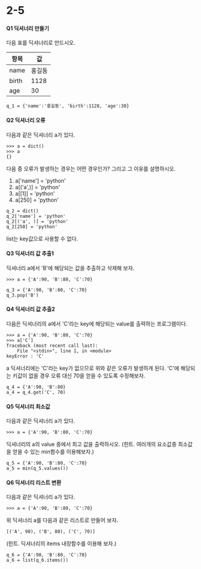 # 2-5
#### Q1 딕셔너리 만들기
다음 표를 딕셔너리로 만드시오.


|항목  |    값 |
----|----
|name  | 홍길동|
|birth |  1128 |
|age   |   30  |

```
q_1 = {'name':'홍길동', 'birth':1128, 'age':30}
```

#### Q2 딕셔너리 오류
다음과 같은 딕셔너리 a가 있다.
```
>>> a = dict()
>>> a
{}
```
다음 중 오류가 발생하는 경우는 어떤 경우인가? 그리고 그 이유를 설명하시오.
1. a['name'] = 'python'
2. a[('a',)] = 'python'
3. a[[1]] = 'python'
4. a[250] = 'python'

```
q_2 = dict()
q_2['name'] = 'python'
q_2[('a', )] = 'python'
q_2[250] = 'python'
```
list는 key값으로 사용할 수 없다.

#### Q3 딕셔너리 값 추출1
딕셔너리 a에서 'B'에 해당되는 값을 추출하고 삭제해 보자.
```
>>> a = {'A':90, 'B':80, 'C':70}
```

```
q_3 = {'A':90, 'B':80, 'C':70}
q_3.pop('B')
```

#### Q4 딕셔너리 값 추출2
다음은 딕셔너리의 a에서 'C'라는 key에 해당되는 value를 출력하는 프로그램이다.
```
>>> a = {'A':90, 'B':80, 'C':70}
>>> a['C']
Traceback (most recent call last):
    File "<stdin>", line 1, in <module>
keyError : 'C'
```
a 딕셔너리에는 'C'라는 key가 없으므로 위와 같은 오류가 발생하게 된다. 'C'에 해당되는 키값이 없을 경우 오류 대신 70을 얻을 수 있도록 수정해보자.

```
q_4 = {'A':90, 'B':80}
a_4 = q_4.get('C', 70)
```

#### Q5 딕셔너리 최소값
다음과 같은 딕셔너리 a가 있다.
```
>>> a = {'A':90, 'B':80, 'C':70}
```
딕셔너리의 a의 value 중에서 최고 값을 출력하시오.
(힌트. 여러개의 요소값중 최소값을 얻을 수 있는 min함수를 이용해보자.)

```
q_5 = {'A':90, 'B':80, 'C':70}
a_5 = min(q_5.values())
```

#### Q6 딕셔너리 리스트 변환
다음과 같은 딕셔너리 a가 있다.
```
>>> a = {'A':90, 'B':80, 'C':70}
```
위 딕셔너리 a를 다음과 같은 리스트로 만들어 보자.
```
[('A', 90), ('B', 80), ('C', 70)]
```
(힌트. 딕셔너리의 items 내장함수를 이용해 보자.)

```
q_6 = {'A':90, 'B':80, 'C':70}
a_6 = list(q_6.items())
```
